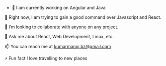 - 🔭 I am currently working on Angular and Java

🚀 Right now, I am trying to gain a good command over Javascript and React.

👯 I’m looking to collaborate with anyone on any project.

💬 Ask me about React, Web Development, Linux, etc.

📫 You can reach me at kumarmanoj.bz@gmail.com

⚡ Fun fact I love travelling to new places
